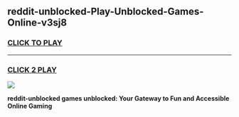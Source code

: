 
## reddit-unblocked-Play-Unblocked-Games-Online-v3sj8
<h3>
<a href="https://premium76.site?title=reddit-unblocked&ref=25A">CLICK TO PLAY</a></h3>
<hr>

<h3>
<a href="https://premium76.site?title=reddit-unblocked&ref=25A">CLICK 2 PLAY</a>
  
</h3>

<a href="https://premium76.site?title=reddit-unblocked&ref=25A"><img src="https://clearcache.store/games.png"></a>


**reddit-unblocked games unblocked: Your Gateway to Fun and Accessible Online Gaming**
